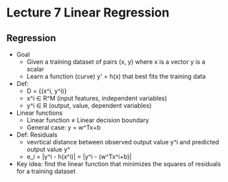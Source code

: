 # Lecture 7 Linear Regression

## Regression

* Goal
  * Given a training dataset of pairs (x, y) where x is a vector y is a scalar
  * Learn a function (curve) y' = h(x) that best fits the training data
* Def:
  * D = {(x^i, y^i)}
  * x^i ∈ R^M (input features, independent variables)
  * y^i ∈ R (output, value, dependent variables)
* Linear functions
  * Linear function ≠ Linear decision boundary
  * General case: y = w^Tx+b
* Def: Residuals
  * vevrtical distance between observed output value y^i and predicted output value y^
  * e_i = |y^i - h(x^i)| = |y^i - (w^Tx^i+b)|
* Key idea: find the linear function that minimizes the squares of residuals for a training dataset
